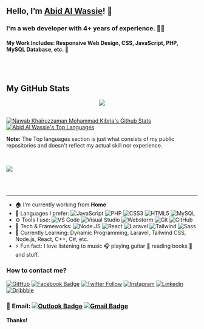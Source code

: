 ## Hello, I’m [Abid Al Wassie][website]! 👋

### I'm a web developer with 4+ years of experience. 👨‍💻

#### My Work Includes: Responsive Web Design, CSS, JavaScript, PHP, MySQL Database, etc. 🌠


<br>
<br>


  ## My GitHub Stats


<p align="center"> <a href="https://github.com/AbidAlWassie"> <img src="https://github-readme-streak-stats.herokuapp.com/?user=AbidAlWassie&theme=black-ice&hide_border=true&border=3B495FFF&stroke=22333A&background=060A0CD0"/> </a> </p>

<br/>
    <a href="https://github.com/AbidAlWassie"><img alt="Nawab Khairuzzaman Mohammad Kibria's Github Stats" src="https://github-readme-stats.vercel.app/api?username=AbidAlWassie&show_icons=true&count_private=true&theme=react&hide_border=true&bg_color=060A0CD0" /></a>
  <a href="https://github.com/AbidAlWassie"><img alt="Abid Al Wassie's Top Languages" src="https://github-readme-stats.vercel.app/api/top-langs/?username=AbidAlWassie&langs_count=8&count_private=true&layout=compact&theme=react&hide_border=true&bg_color=060A0CD0" /></a>
  
  <br/>

  <b>Note:</b> The Top languages section is just what consists of my public repositories and doesn't reflect my actual skill nor experience.

  <br/>

<a href="https://github.com/AbidAlWassie"><img src="https://activity-graph.herokuapp.com/graph?username=AbidAlWassie&bg_color=0D1117&color=5BCDEC&line=5BCDEC&point=FFFFFF&hide_border=true&border=3B495FFF" /></a>

  
  

<br/>
<br/>

*************

- 🏠 I'm currently working from **Home**
- 🚀 Languages I prefer:
  ![JavaScript](https://img.shields.io/badge/-JavaScript-black?style=plastic&logo=javascript)
  ![PHP](https://img.shields.io/badge/-PHP-black?style=plastic&logo=php)
  ![CSS3](https://img.shields.io/badge/-CSS3-146EB0?style=plastic&logo=css3)
  ![HTML5](https://img.shields.io/badge/-HTML5-E44D26?style=plastic&logo=html5&logoColor=white&backgroundColor=1F8CCC)
  ![MySQL](https://img.shields.io/badge/-MySQL-42759C?style=plastic&logo=MySQL&logoColor=white&backgroundColor=42759C)
- ⚙️ Tools I use:
  ![VS Code](https://img.shields.io/badge/-VS%20Code-151515?style=plastic&logo=visual-studio-code&logoColor=007ACC)
  ![Visual Studio](https://img.shields.io/badge/-Visual%20Studio-151515?style=plastic&logo=visual-studio&logoColor=945ED0)
  ![Webstorm](https://img.shields.io/badge/-Webstorm-black?style=plastic&logo=webstorm&logoColor=000&color=fff)
  ![Git](https://img.shields.io/badge/-Git-black?style=plastic&logo=git)
  ![GitHub](https://img.shields.io/badge/-GitHub-181717?style=plastic&logo=github)
- 🔭 Tech & Frameworks: 
  ![Node.JS](https://img.shields.io/badge/-Node.JS-black?style=plastic&logo=Node.js) 
  ![React](https://img.shields.io/badge/-React-151515?style=plastic&logo=react)
  ![Laravel](https://img.shields.io/badge/-Laravel-ffffff?style=plastic&logo=laravel)
  ![Tailwind](https://img.shields.io/badge/-Tailwind-262B33?style=plastic&logo=tailwindcss)
  ![Sass](https://img.shields.io/badge/-Sass-262B33?style=plastic&logo=sass)
- 🌱 Currently Learning: Dynamic Programming, Laravel, Tailwind CSS, Node.js, React, C++, C#, etc.
- ⚡️ Fun fact: I love listening to music 🎧 playing guitar 🎸 reading books 📖 and stuff.


### How to contact me?

[![GitHub](https://img.shields.io/github/followers/AbidAlWassie?label=follow&style=social)](https://github.com/AbidAlWassie)
[![Facebook Badge](https://img.shields.io/badge/-AbidAlWassie-blue?style=flat-square&logo=Facebook&logoColor=white&link=https://www.facebook.com/AbidAlWassie/)](https://www.facebook.com/AbidAlWassie/)
[![Twitter Follow](https://img.shields.io/twitter/follow/AbidAlWassie?style=social)](https://twitter.com/AbidAlWassie)
[![Instagram](https://img.shields.io/badge/AbidAlWassie-%23E4405F.svg?&style=flat-square&logo=instagram&logoColor=white&link=https://www.instagram.com/AbidAlWassie/)](https://www.instagram.com/AbidAlWassie/)
[![Linkedin](https://img.shields.io/badge/-AbidAlWassie-blue?style=flat-square&logo=Linkedin&logoColor=white&link=https://www.linkedin.com/in/AbidAlWassie/)](https://www.linkedin.com/in/AbidAlWassie/)
[![Dribbble](https://img.shields.io/badge/-AbidAlWassie-EA4C89?style=flat-square&logo=Dribbble&logoColor=white&link=https://dribbble.com/abidalwassie)](https://dribbble.com/abidalwassie)

### 📧 Email: [![Outlook Badge](https://img.shields.io/badge/-abidalwassie@outlook.com-0078D4?style=flat-square&logo=mail&logoColor=white&link=mailto:abidalwassie@outlook.com)](mailto:abidalwassie@outlook.com) [![Gmail Badge](https://img.shields.io/badge/-abidalwassie@gmail.com-BF201D?style=flat-square&logoColor=white&link=mailto:abidalwassie@gmail.com)](mailto:abidalwassie@gmail.com)

#### Thanks! 

[website]: https://abidalwassie.netlify.app
